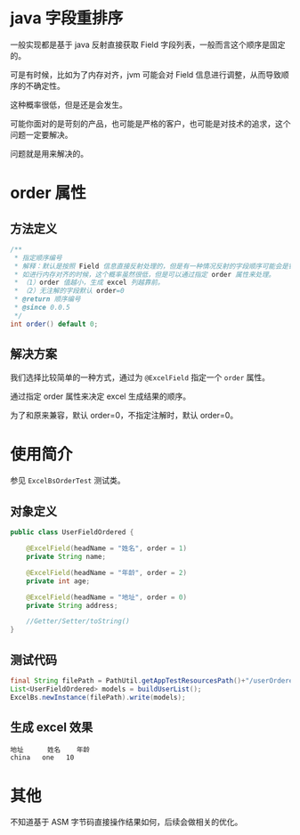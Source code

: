 # java 字段重排序

一般实现都是基于 java 反射直接获取 Field 字段列表，一般而言这个顺序是固定的。

可是有时候，比如为了内存对齐，jvm 可能会对 Field 信息进行调整，从而导致顺序的不确定性。

这种概率很低，但是还是会发生。

可能你面对的是苛刻的产品，也可能是严格的客户，也可能是对技术的追求，这个问题一定要解决。

问题就是用来解决的。

# order 属性

## 方法定义

```java
/**
 * 指定顺序编号
 * 解释：默认是按照 Field 信息直接反射处理的，但是有一种情况反射的字段顺序可能会是错乱的。
 * 如进行内存对齐的时候，这个概率虽然很低，但是可以通过指定 order 属性来处理。
 * （1）order 值越小，生成 excel 列越靠前。
 * （2）无注解的字段默认 order=0
 * @return 顺序编号
 * @since 0.0.5
 */
int order() default 0;
```

## 解决方案

我们选择比较简单的一种方式，通过为 `@ExcelField` 指定一个 `order` 属性。

通过指定 order 属性来决定 excel 生成结果的顺序。

为了和原来兼容，默认 order=0，不指定注解时，默认 order=0。

# 使用简介

参见 `ExcelBsOrderTest` 测试类。

## 对象定义

```java
public class UserFieldOrdered {

    @ExcelField(headName = "姓名", order = 1)
    private String name;

    @ExcelField(headName = "年龄", order = 2)
    private int age;

    @ExcelField(headName = "地址", order = 0)
    private String address;

    //Getter/Setter/toString()
}
```

## 测试代码

```java
final String filePath = PathUtil.getAppTestResourcesPath()+"/userOrdered.xls";
List<UserFieldOrdered> models = buildUserList();
ExcelBs.newInstance(filePath).write(models);
```

## 生成 excel 效果

```
地址	    姓名	  年龄
china	one	  10
```

# 其他

不知道基于 ASM 字节码直接操作结果如何，后续会做相关的优化。
